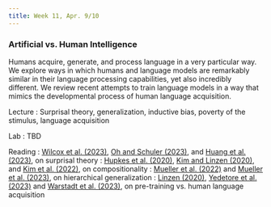 ```yaml
---
title: Week 11, Apr. 9/10
---
```


### Artificial vs. Human Intelligence

Humans acquire, generate, and process language in a very particular way. We explore ways in which humans and language models are remarkably similar in their language processing capabilities, yet also incredibly different. We review recent attempts to train language models in a way that mimics the developmental process of human language acquisition.

Lecture
: Surprisal theory, generalization, inductive bias, poverty of the stimulus, language acquisition

Lab
: TBD

Reading
: [Wilcox et al. (2023)](https://doi.org/10.1162/tacl_a_00612), [Oh and Schuler (2023)](https://doi.org/10.1162/tacl_a_00548), and [Huang et al. (2023)](https://osf.io/preprints/psyarxiv/z38u6), on surprisal theory
: [Hupkes et al. (2020)](https://arxiv.org/abs/1908.08351), [Kim and Linzen (2020)](https://arxiv.org/abs/2010.05465), and [Kim et al. (2022)](https://arxiv.org/abs/2212.10769), on compositionality
: [Mueller et al. (2022)](https://arxiv.org/abs/2203.09397) and [Mueller et al. (2023)](https://arxiv.org/abs/2305.19905), on hierarchical generalization
: [Linzen (2020)](https://arxiv.org/abs/2005.00955), [Yedetore et al. (2023)](https://arxiv.org/abs/2301.11462) and [Warstadt et al. (2023)](https://aclanthology.org/volumes/2023.conll-babylm/), on pre-training vs. human language acquisition